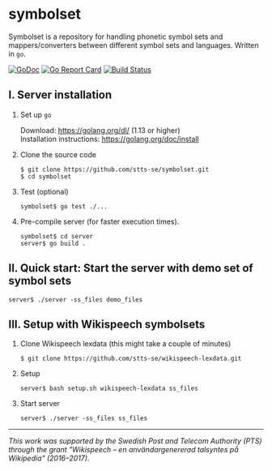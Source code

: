 # symbolset

Symbolset is a repository for handling phonetic symbol sets and mappers/converters between different symbol sets and languages. Written in `go`.

[![GoDoc](https://godoc.org/github.com/stts-se/symbolset?status.svg)](https://godoc.org/github.com/stts-se/symbolset)
[![Go Report Card](https://goreportcard.com/badge/github.com/stts-se/symbolset)](https://goreportcard.com/report/github.com/stts-se/symbolset) [![Build Status](https://travis-ci.org/stts-se/symbolset.svg?branch=master)](https://travis-ci.org/stts-se/symbolset)

## I. Server installation

1. Set up `go`

     Download: https://golang.org/dl/ (1.13 or higher)   
     Installation instructions: https://golang.org/doc/install             


2. Clone the source code

   `$ git clone https://github.com/stts-se/symbolset.git`  
   `$ cd symbolset`   
   
3. Test (optional)

   `symbolset$ go test ./...`


4. Pre-compile server (for faster execution times).

    `symbolset$ cd server`   
    `server$ go build .`


## II. Quick start: Start the server with demo set of symbol sets

`server$ ./server -ss_files demo_files`


## III. Setup with Wikispeech symbolsets

1. Clone Wikispeech lexdata (this might take a couple of minutes)

   `$ git clone https://github.com/stts-se/wikispeech-lexdata.git`


2. Setup 

    `server$ bash setup.sh wikispeech-lexdata ss_files`


3. Start server

    `server$ ./server -ss_files ss_files`


---

_This work was supported by the Swedish Post and Telecom Authority (PTS) through the grant "Wikispeech – en användargenererad talsyntes på Wikipedia" (2016–2017)._
